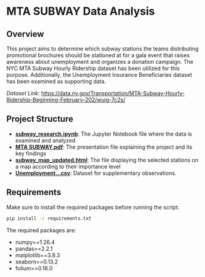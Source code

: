 # MTA SUBWAY Data Analysis

## Overview
This project aims to determine which subway stations the teams distributing promotional brochures should be stationed
at for a gala event that raises awareness about unemployment and organizes a donation campaign.
The NYC MTA Subway Hourly Ridership dataset has been utilized for this purpose.
Additionally, the Unemployment Insurance Beneficiaries dataset has been examined
as supporting data.

_Dataset Link_: https://data.ny.gov/Transportation/MTA-Subway-Hourly-Ridership-Beginning-February-202/wujg-7c2s/
## Project Structure


- **[subway_research.ipynb](subway_research.ipynb)**: The Jupyter Notebook file where the data is examined and analyzed
- **[MTA SUBWAY.pdf](MTA%20SUBWAY.pdf)**: The presentation file explaining the project and its key findings
- **[subway_map_updated.html](subway_map_updated.html)**: The file displaying the selected stations on a map according to their importance level
- **[Unemployment...csv](Unemployment_Insurance_Beneficiaries_and_Benefit_Amounts_Paid__Beginning_2001_20240316.csv)**: Dataset for supplementary observations.

## Requirements

Make sure to install the required packages before running the script:

```bash
pip install -r requirements.txt
```

The required packages are:

- numpy==1.26.4
- pandas==2.2.1
- matplotlib==3.8.3
- seaborn==0.13.2
- folium==0.16.0
